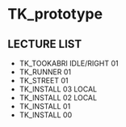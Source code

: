 # TK_prototype

## LECTURE LIST
* TK_TOOKABRI IDLE/RIGHT 01
* TK_RUNNER 01
* TK_STREET 01
* TK_INSTALL 03 LOCAL
* TK_INSTALL 02 LOCAL
* TK_INSTALL 01
* TK_INSTALL 00
